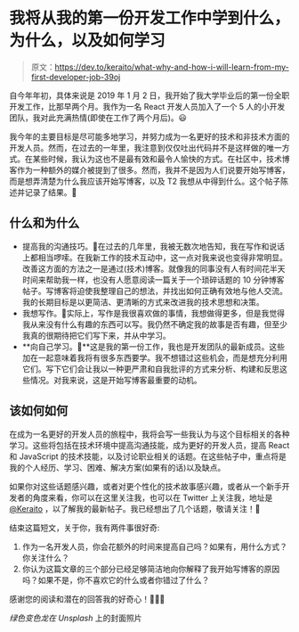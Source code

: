 # 我将从我的第一份开发工作中学到什么，为什么，以及如何学习

> 原文：<https://dev.to/keraito/what-why-and-how-i-will-learn-from-my-first-developer-job-39oj>

自今年年初，具体来说是 2019 年 1 月 2 日，我开始了我大学毕业后的第一份全职开发工作，比那早两个月。我作为一名 React 开发人员加入了一个 5 人的小开发团队，我对此充满热情(即使在工作了两个月后)。😃

我今年的主要目标是尽可能多地学习，并努力成为一名更好的技术和非技术方面的开发人员。然而，在过去的一年里，我注意到仅仅吐出代码并不是这样做的唯一方式。在某些时候，我认为这也不是最有效和最令人愉快的方式。在社区中，技术博客作为一种额外的媒介被提到了很多。然而，我并不是因为人们说要开始写博客，而是想弄清楚为什么我应该开始写博客，以及 T2 我想从中得到什么。这个帖子陈述并记录了结果。🤔

## 什么和为什么

*   提高我的沟通技巧。💬在过去的几年里，我被无数次地告知，我在写作和说话上都相当啰嗦。在我新工作的技术互动中，这一点对我来说也变得非常明显。改善这方面的方法之一是通过(技术)博客。就像我的同事没有人有时间花半天时间来帮助我一样，也没有人愿意阅读一篇关于一个琐碎话题的 10 分钟博客帖子。写博客将迫使我整理自己的想法，并找出如何正确有效地与他人交流。我的长期目标是以更简洁、更清晰的方式来改进我的技术思想和决策。
*   我想写作。📝实际上，写作是我很喜欢做的事情，我想做得更多，但是我觉得我从来没有什么有趣的东西可以写。我仍然不确定我的故事是否有趣，但至少我真的很期待把它们写下来，并从中学习。
*   **向自己学习。🤯**这是我的第一份工作，我也是开发团队的最新成员。这些加在一起意味着我将有很多东西要学。我不想错过这些机会，而是想充分利用它们。写下它们会让我以一种更严肃和自我批评的方式来分析、构建和反思这些情况。对我来说，这是开始写博客最重要的动机。

## 该如何如何

在成为一名更好的开发人员的旅程中，我将会写一些我认为与这个目标相关的各种学习。这些将包括在技术环境中提高沟通技能，成为更好的开发人员，提高 React 和 JavaScript 的技术技能，以及讨论职业相关的话题。在这些帖子中，重点将是我的个人经历、学习、困难、解决方案(如果有的话)以及缺点。

如果你对这些话题感兴趣，或者对更个性化的技术故事感兴趣，或者从一个新手开发者的角度来看，你可以在这里关注我，也可以在 Twitter 上关注我，地址是 [@Keraito](https://twitter.com/keraito) ，以了解我的最新帖子。我已经想出了几个话题，敬请关注！🎉

结束这篇短文，关于你，我有两件事很好奇:

1.  作为一名开发人员，你会花额外的时间来提高自己吗？如果有，用什么方式？你关注什么？
2.  你认为这篇文章的三个部分已经足够简洁地向你解释了我开始写博客的原因吗？如果不是，你不喜欢它的什么或者你错过了什么？

感谢您的阅读和潜在的回答我的好奇心！🙇🏻‍♂️

*绿色变色龙在 Unsplash* 上的封面照片